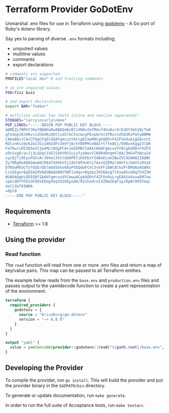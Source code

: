 # Terraform Provider GoDotEnv

Unmarshal .env files for use in Terraform using [godotenv](https://github.com/joho/godotenv) - A Go port of Ruby's dotenv library.

Say yes to parsing of diverse `.env` formats including;

* unquoted values
* multiline values
* comments
* export declarations

```sh
# comments are supported
PROFILES"local dev" # and trailing comments

# so are unquoted values
FOO=fizz buzz

# and export declarations
export BAR="foobar"

# multiline values too (both inline and newline separated)!
STOOGES="larry\ncurly\nmoe"
PGP_LINUS="-----BEGIN PGP PUBLIC KEY BLOCK-----
mDMEZy7NRhYJKwYBBAHaRw8BAQdAcB7cXN8uImfM4u74hu8z+XrEdDf3k61NiTm8
qfodop20JHRvcnZhbGRzQGtlcm5lbC5vcmcgPExpbnVzIFRvcnZhbGRzPohyBBMW
CAAaBAsJCAcCFQgCFgECGQAFgmcuzYACngECmwMACgkQOO+F4ZFUo9uA1gEAxntS
RQlsnKscWz6Ze2JGiy4HZdPz3mVYjB/kYB9PMzoBAI+tfYeAEj/89BunEgg23lQR
FefKwrLMI5KDa3C2peMLtAQgPCA+iGEEMBYIAAkCHQAFgmcuzVYACgkQOO+F4ZFU
o9tSxgD/acJj3LGDqC1XGlSk0tMJIujyfyoNevSlR8R40nqmVl8A/3HG4ThHza2d
xyLBjTj9EyoFDSvAr304e13SttGbKPECiHIEExYIABoECwkIBwIVCAIWAQIZAQWC
Zy7NRgKeAQKbAwAKCRA474XhkVSj24GfAP4vEti7AesQZEMzl4HnYs/bmVCs9XaX
DTNSwMEUCTyfGQD/QElmAdS6VokDyP95QdwFCml5vkFFJEWC8CkuPrBR0Aa4OARn
Ls1GEgorBgEEAZdVAQUBAQdANY5NF1sHqv+0q3pzIK56Aug7lkswAXnaDq7CHZ3H
WU0DAQgHiGEEGBYIAAkFgmcuzUYCmwwACgkQOO+F4ZFUo9uLrgEAkS4dxxwEM7ow
ipkcQ6YYFDzGF6DxEEmgVbqtH2OEps8A/RZvhadroI4ZNm2DqF1pzRpWr995Fmqc
4oCtZwT43W0A
=0pl0
-----END PGP PUBLIC KEY BLOCK-----"
```

## Requirements

- [Terraform](https://developer.hashicorp.com/terraform/downloads) >= 1.8

## Using the provider


### Read function 

The `read` function will read from one or more .env files and return a map of key/value pairs. This map can be passed to all Terraform entities.

The example below reads from the `base.env` and `production.env` files and passes output to the yamldecode function to create a yaml representation of the environment.

```terraform
terraform {
  required_providers {
    godotenv = {
      source = "briceburg/go-dotenv"
      version = "~> 0.0.0"
    }
  }
}

output "yaml" {
  value = yamlencode(provider::godotenv::read("${path.root}/base.env", "production.env"))
}

```

## Developing the Provider

To compile the provider, run `go install`. This will build the provider and put the provider binary in the `$GOPATH/bin` directory.

To generate or update documentation, run `make generate`.

In order to run the full suite of Acceptance tests, run `make testacc`.
